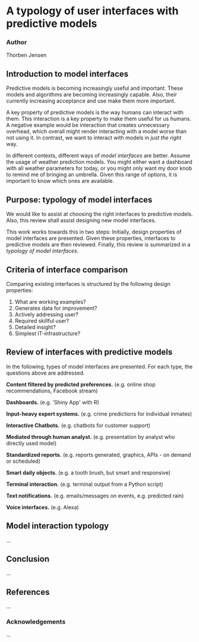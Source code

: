 # A typology of user interfaces with predictive models

### Author
Thorben Jensen

## Introduction to model interfaces
Predictive models is becoming increasingly useful and important.
These models and algorithms are becoming increasingly capable.
Also, their currently increasing acceptance and use make them more important.

A key property of predictive models is the way humans can interact with them.
This interaction is a key property to make them useful for us humans.
A negative example would be interaction that creates unnecessary overhead,
which overall might render interacting with a model worse than not using it.
In contrast, we want to interact with models in *just the right* way.

In different contexts, different ways of *model interfaces* are better.
Assume the usage of weather prediction models.
You might either want a dashboard with all weather parameters for today,
or you might only want my door knob to remind me of bringing an umbrella.
Given this range of options, it is important to know which ones are available.

## Purpose: typology of model interfaces
We would like to assist at choosing the right interfaces to predictive models.
Also, this review shall assist designing new model interfaces.

This work works towards this in two steps:
Initially, design properties of model interfaces are presented.
Given these properties, interfaces to predictive models are then reviewed.
Finally, this review is summarized in a *typology of model interfaces*.

## Criteria of interface comparison
Comparing existing interfaces is structured by the following design properties:

1. What are working examples?
2. Generates data for improvement?
3. Actively addressing user?
4. Required skillful user?
5. Detailed insight?
6. Simplest IT-infrastructure?

## Review of interfaces with predictive models

In the following, types of model interfaces are presented.
For each type, the questions above are addressed.

**Content filtered by predicted preferences.**
(e.g. online shop recommendations, Facebook stream)

**Dashboards.**
(e.g. 'Shiny App' with R)

**Input-heavy expert systems.**
(e.g. crime predictions for individual inmates)

**Interactive Chatbots.**
(e.g. chatbots for customer support)

**Mediated through human analyst.**
(e.g. presentation by analyst who directly used model)

**Standardized reports.**
(e.g. reports generated, graphics, APIs - on demand or scheduled)

**Smart daily objects.**
(e.g. a tooth brush, but smart and responsive)

**Terminal interaction.**
(e.g. terminal output from a Python script)

**Text notifications.**
(e.g. emails/messages on events, e.g. predicted rain)

**Voice interfaces.**
(e.g. Alexa)

## Model interaction typology
...

## Conclusion
...

## References
...

### Acknowledgements
...
